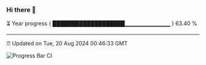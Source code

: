 ### Hi there 👋

⏳ Year progress { ███████████████████▁▁▁▁▁▁▁▁▁▁▁ } 63.40 %

---

⏰ Updated on Tue, 20 Aug 2024 00:46:33 GMT

![Progress Bar CI](https://github.com/code-lakshay/GitHub-Actions-Demo/workflows/Progress%20Bar%20CI/badge.svg)
